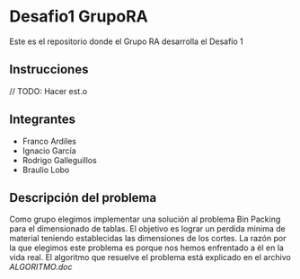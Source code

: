 # Desafio1 GrupoRA
Este es el repositorio donde el Grupo RA desarrolla el Desafío 1

## Instrucciones
// TODO: Hacer est.o

## Integrantes
* Franco Ardiles
* Ignacio García
* Rodrigo Galleguillos
* Braulio Lobo

## Descripción del problema
Como grupo elegimos implementar una solución al problema Bin Packing para el dimensionado de tablas.
El objetivo es lograr un perdida minima de material teniendo establecidas las dimensiones de los cortes.
La razón por la que elegimos este problema es porque nos hemos enfrentado a él en la vida real.
El algoritmo que resuelve el problema está explicado en el archivo *ALGORITMO.doc*

